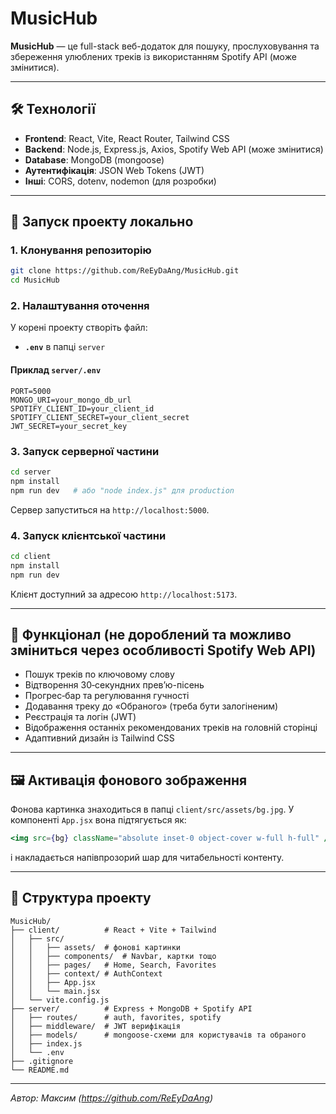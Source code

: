# MusicHub

**MusicHub** — це full-stack веб-додаток для пошуку, прослуховування та збереження улюблених треків із використанням Spotify API (може змінитися).

---

## 🛠 Технології

* **Frontend**: React, Vite, React Router, Tailwind CSS
* **Backend**: Node.js, Express.js, Axios, Spotify Web API (може змінитися)
* **Database**: MongoDB (mongoose)
* **Аутентифікація**: JSON Web Tokens (JWT)
* **Інші**: CORS, dotenv, nodemon (для розробки)

---

## 🚀 Запуск проекту локально

### 1. Клонування репозиторію

```bash
git clone https://github.com/ReEyDaAng/MusicHub.git
cd MusicHub
```

### 2. Налаштування оточення

У корені проекту створіть файл:

* **`.env`**  в папці `server`

#### Приклад `server/.env`

```dotenv
PORT=5000
MONGO_URI=your_mongo_db_url
SPOTIFY_CLIENT_ID=your_client_id
SPOTIFY_CLIENT_SECRET=your_client_secret
JWT_SECRET=your_secret_key
```

### 3. Запуск серверної частини

```bash
cd server
npm install
npm run dev   # або "node index.js" для production
```

Сервер запуститься на `http://localhost:5000`.

### 4. Запуск клієнтської частини

```bash
cd client
npm install
npm run dev
```

Клієнт доступний за адресою `http://localhost:5173`.

---

## 🎯 Функціонал (не дороблений та можливо зміниться через особливості Spotify Web API)

* Пошук треків по ключовому слову
* Відтворення 30‑секундних превʼю-пісень
* Прогрес‑бар та регулювання гучності
* Додавання треку до «Обраного» (треба бути залогіненим)
* Реєстрація та логін (JWT)
* Відображення останніх рекомендованих треків на головній сторінці
* Адаптивний дизайн із Tailwind CSS

---

## 🖼 Активація фонового зображення

Фонова картинка знаходиться в папці `client/src/assets/bg.jpg`. У компоненті `App.jsx` вона підтягується як:

```jsx
<img src={bg} className="absolute inset-0 object-cover w-full h-full" />
```

і накладається напівпрозорий шар для читабельності контенту.

---

## 📂 Структура проекту

```
MusicHub/
├── client/          # React + Vite + Tailwind
│   ├── src/
│   │   ├── assets/  # фонові картинки
│   │   ├── components/  # Navbar, картки тощо
│   │   ├── pages/   # Home, Search, Favorites
│   │   ├── context/ # AuthContext
│   │   ├── App.jsx
│   │   └── main.jsx
│   └── vite.config.js
├── server/          # Express + MongoDB + Spotify API
│   ├── routes/      # auth, favorites, spotify
│   ├── middleware/  # JWT верифікація
│   ├── models/      # mongoose-схеми для користувачів та обраного
│   ├── index.js
│   └── .env
├── .gitignore
└── README.md
```

---

*Автор: Максим (https://github.com/ReEyDaAng)*
